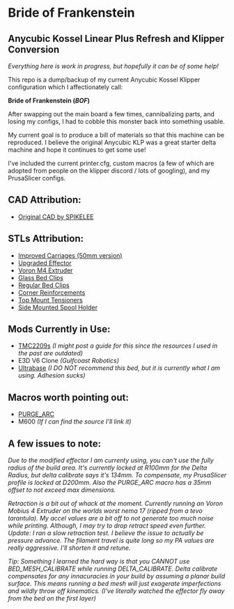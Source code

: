 # Bride of Frankenstein
## Anycubic Kossel Linear Plus Refresh and Klipper Conversion

_Everything here is work in progress, but hopefully it can be of some help!_

This repo is a dump/backup of my current Anycubic Kossel Klipper configuration which I affectionately call:

**Bride of Frankenstein (_BOF_)**

After swapping out the main board a few times, cannibalizing parts, and losing my configs, I had to cobble this monster back into something usable.

My current goal is to produce a bill of materials so that this machine can be reproduced. I believe the original Anycubic KLP was a great starter delta machine and hope it continues to get some use!

I've included the current printer.cfg, custom macros (a few of which are adopted from people on the klipper discord / lots of googling), and my PrusaSlicer configs.

## CAD Attribution:

- [Original CAD by SPIKELEE](https://cults3d.com/:991294)

## STLs Attribution:

- [Improved Carriages (50mm version)](https://www.thingiverse.com/thing:2281894/files)
- [Upgraded Effector](https://www.thingiverse.com/thing:4329200)
- [Voron M4 Extruder](https://github.com/VoronDesign/Mobius-Extruder)
- [Glass Bed Clips](https://www.printables.com/model/137809-anycubic-kossel-linear-plus-glass-bed-clamp)
- [Regular Bed Clips](http://www.thingiverse.com/thing:2078581)
- [Corner Reinforcements](https://www.thingiverse.com/thing:2620272)
- [Top Mount Tensioners](https://www.thingiverse.com/thing:2827665)
- [Side Mounted Spool Holder](https://www.thingiverse.com/thing:2909802)



## Mods Currently in Use:

- [TMC2209s](https://www.amazon.com/BIGTREETECH-TMC2209-Stepper-Stepstick-Motherboard/dp/B07ZPYKL46/ref=sr_1_3?keywords=tmc2209&qid=1696062611&sr=8-3&th=1) _(I might post a guide for this since the resources I used in the past are outdated)_
- E3D V6 Clone _(Gulfcoast Robotics)_
- [Ultrabase](https://www.aliexpress.us/item/2251832729128038.html?gatewayAdapt=glo2usa4itemAdapt) _(I DO NOT recommend this bed, but it is currently what I am using. Adhesion sucks)_

## Macros worth pointing out:

- [PURGE_ARC](https://github.com/whyme12/Klipper_Macro_Collection)
- M600 _(If I can find the source I'll link it)_

## A few issues to note:

*Due to the modified effector I am currenty using, you can't use the fully radius of the build area. It's currently locked at R100mm for the Delta Radius, but delta calibrate says it's 134mm. To compensate, my PrusaSlicer profile is locked at D200mm. Also the PURGE_ARC macro has a 35mm offset to not exceed max dimensions.*

*Retraction is a bit out of whack at the moment. Currently running an Voron Mobius 4 Extruder on the worlds worst nema 17 (ripped from a tevo tarantula). My accel values are a bit off to not generate too much noise while printing. Although, I may try to drop retract speed even further. Update: I ran a slow retraction test. I believe the issue to actually be pressure advance. The filament travel is quite long so my PA values are really aggressive. I'll shorten it and retune.* 

*Tip: Something I learned the hard way is that you CANNOT use BED_MESH_CALIBRATE while running DELTA_CALIBRATE. Delta calibrate compensates for any innacuracies in your build by assuming a planar build surface. This means running a bed mesh will just exagerate imperfections and wildly throw off kinematics. (I've literally watched the effector fly away from the bed on the first layer)*
